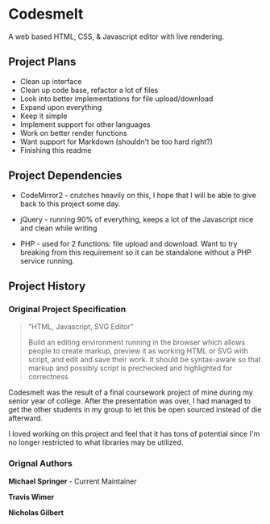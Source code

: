 Codesmelt
=========

A web based HTML, CSS, & Javascript editor with live rendering.

Project Plans
-------------
* Clean up interface
* Clean up code base, refactor a lot of files
* Look into better implementations for file upload/download
* Expand upon everything
* Keep it simple
* Implement support for other languages
* Work on better render functions
* Want support for Markdown (shouldn't be too hard right?)
* Finishing this readme

Project Dependencies
--------------------
* CodeMirror2 - crutches heavily on this, I hope that I will be able to give back
to this project some day.

* jQuery - running 90% of everything, keeps a lot of the Javascript nice and clean
while writing

* PHP - used for 2 functions: file upload and download. Want to try breaking from
this requirement so it can be standalone without a PHP service running.

Project History
---------------
### Original Project Specification

>“HTML, Javascript, SVG Editor”
>
>Build an editing environment running in the browser which allows people to create markup, preview it as working HTML or SVG with script, and edit and save their work. It should be syntax-aware so that markup and possibly script is prechecked and highlighted for correctness 

Codesmelt was the result of a final coursework project of mine during my senior year of college. After the presentation was over, I had managed to get the other students in my group to let this be open sourced instead of die afterward. 

I loved working on this project and feel that it has tons of potential since I'm no longer restricted to what libraries may be utilized.

### Orignal Authors

**Michael Springer** - Current Maintainer

**Travis Wimer**

**Nicholas Gilbert**